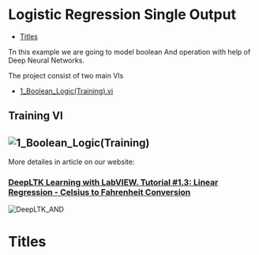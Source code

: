 # Logistic Regression Single Output

- [Titles](#titles)

Tn this example we are going to model boolean And operation with help of Deep Neural Networks.

The project consist of two main VIs
- [1_Boolean_Logic(Training).vi](##training-vi)

## Training VI

![1_Boolean_Logic(Training)](https://github.com/ngenehub/deepltk_examples/assets/131282716/25be09bd-b905-4b40-a1c5-06bc1f4fb2cd)
----

More detailes in article on our website:


### [DeepLTK Learning with LabVIEW. Tutorial #1.3: Linear Regression - Celsius to Fahrenheit Conversion](https://www.ngene.co/post/deep-learning-with-labview-tutorial-1-3-linear-regression-celsius-to-fahrenheit-conversion)
![DeepLTK_AND](https://github.com/ngenehub/deepltk_examples/assets/131282716/a50c0278-83b4-4e57-838b-772e9b168df6)


# Titles 
